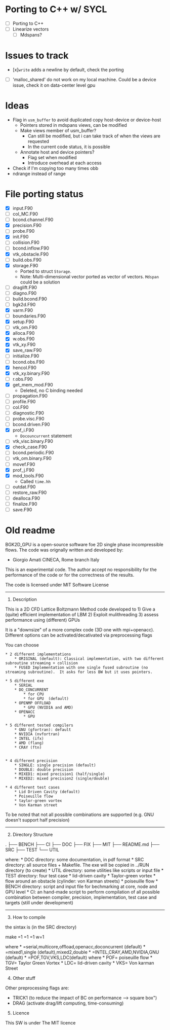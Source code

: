 # Porting to C++ w/ SYCL

- [ ] Porting to C++
- [ ] Linearize vectors
  - [ ] Mdspans?

# Issues to track
- [x]`write` adds a newline by default, check the porting 
- [ ] 'malloc_shared' do not work on my local machine. Could be a device issue, check it on data-center level gpu

# Ideas
- Flag in `usm_buffer` to avoid duplicated copy host-device or device-host
  - Pointers stored in mdspans views, can be modified
  - Make views member of usm_buffer?
    - Can still be modified, but i can take track of when the views are requested
    - In the current code status, it is possible
  - Annotate host and device pointers?
    - Flag set when modified
    - Introduce overhead at each access
- Check if I'm copying too many times obb
- ndrange instead of range

# File porting status
- [x] input.F90
- [ ] col_MC.F90
- [ ] bcond.channel.F90
- [x] precision.F90
- [ ] probe.F90
- [x] init.F90
- [ ] collision.F90
- [ ] bcond.inflow.F90
- [x] vtk_obstacle.F90
- [ ] build.obs.F90
- [x] storage.F90
  - Ported to struct `Storage`.
  - Note: Multi-dimensional vector ported as vector of vectors. `Mdspan` could be a solution
- [ ] draglift.F90
- [ ] diagno.F90
- [ ] build.bcond.F90
- [ ] bgk2d.F90
- [x] varm.F90
- [ ] boundaries.F90
- [x] setup.F90
- [ ] vtk_om.F90
- [x] alloca.F90
- [x] w.obs.F90
- [x] vtk_xy.F90
- [x] save_raw.F90
- [ ] initialize.F90
- [ ] bcond.obs.F90
- [x] hencol.F90
- [x] vtk_xy.binary.F90
- [ ] r.obs.F90
- [x] get_mem_mod.F90
	- Deleted, no C binding needed
- [ ] propagation.F90
- [ ] profile.F90
- [ ] col.F90
- [ ] diagnostic.F90
- [ ] probe.visc.F90
- [ ] bcond.driven.F90
- [x] prof_i.F90
  - `Docouncurrent` statement
- [ ] vtk_visc.binary.F90
- [x] check_case.F90
- [ ] bcond.periodic.F90
- [ ] vtk_om.binary.F90
- [ ] movef.F90
- [x] prof_j.F90
- [x] mod_tools.F90
  - Called `time.hh`
- [ ] outdat.F90
- [ ] restore_raw.F90
- [ ] dealloca.F90
- [ ] finalize.F90
- [ ] save.F90

# Old readme
BGK2D_GPU is a open-source software foe 2D single phase incompressible flows.
The code was orignally written and developed by:

* Giorgio Amati		CINECA, Rome branch	Italy

This is an experimental code. The author accept no responsibility
for the performance of the code or for the correctness of the results.

The code is licensed under MIT Software License 


------------------------------------------------------------------------------
1) Description

This is a 2D CFD Lattice Boltzmann Method code developed to 
	1) Give a (quite) efficient implementation of LBM
 	2) Exploit mulithreading
  	3) assess performance using (different) GPUs 

It is a "downsize" of a more complex code (3D one with mpi+openacc). 
Different options can be activated/decativated via preprocessing flags

You can choose

	* 2 different implementations 
  		* ORIGINAL (default): Classical implementation, with two different subroutine streaming + collision
  		* FUSED Implementation with one single fused subroutine (no streaming subroutine).  It asks for less BW but it uses pointers.

	* 5 different exe
  		* SERIAL 
  		* DO_CONCURRENT
  			* for CPU 
			* for GPU  (default)
  		* OPENMP OFFLOAD 
			* GPU (NVIDIA and AMD)
  		* OPENACC
   			* GPU 

	* 5 different tested compilers
		* GNU (gfortran): default
  		* NVIDIA (nvfortran)
  		* INTEL (ifx)
  		* AMD (flang)
  		* CRAY (ftn)
 

	* 4 different precision 
  		* SINGLE: single precision (default)
  		* DOUBLE: double precision
  		* MIXED1: mixed precision1 (half/single)
  		* MIXED2: mixed precision2 (single/double)

	* 4 different test cases
		* Lid Driven Cavity (default)
		* Poiseuille flow
		* taylor-green vortex
		* Von Karman street

To be noted that not all possible combinations are supported (e.g. GNU doesn't support half precision)

------------------------------------------------------------------------------
2) Directory Structure

.
├── BENCH
├── CI
├── DOC
├── FIX
├── MIT
├── README.md
├── SRC
├── TEST
└── UTIL

where:
	* DOC directory: some documentation, in pdf format
	* SRC directory: all source files + Makefile. The exe will be copied in ../RUN directory (to create)
	* UTIL directory: some utilities like scripts or input file
	* TEST directory: four test case
	  * lid-driven cavity
	  * Taylor-green vortex
	  * flow around an obstacle (cylinder: von Karman streets)
	  * poiseuille flow
	* BENCH directory: script and input file for bechmarking at core, node and GPU level
	* CI: an hand-made script to perform compilation of all possible combination between compiler, precision, implementation, test case and targets (still under development)

------------------------------------------------------------------------------
3) How to compile

the sintax is (in the SRC directory)

make <target> <precision>=1 <compiler>=1 <version>=1 w<testcase>=1 

where 
	* <target>=serial,multicore,offload,openacc,doconcurrent (default)
	* <precision>=mixed1,single (default),mixed2,double
	* <compiler>=INTEL,CRAY,AMD,NVIDIA,GNU (default)
	* <testcase>=POF,TGV,VKS,LDC(default) where
		* POF= poiseuille flow
		* TGV= Taylor Green Vortex
		* LDC= lid-driven cavity
		* VKS= Von karman Street
	

4) Other stuff

Other preprocessing flags are:

* TRICK1 (to reduce the impact of BC on performance --> square box")
* DRAG (activate drag/lift computing, time-consuming)

5) Licence

This SW is under The MIT licence

